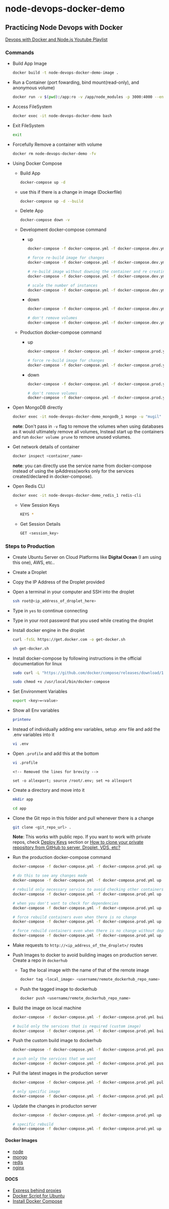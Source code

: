 # node-devops-docker-demo

## Practicing Node Devops with Docker

[Devops with Docker and Node.js Youtube Playlist](https://www.youtube.com/playlist?list=PL8VzFQ8k4U1JEu7BLraz8MdKJILJir7oY)

### Commands

- Build App Image

  ```sh
  docker build -t node-devops-docker-demo-image .
  ```

- Run a Container (port fowarding, bind mount(read-only), and anonymous volume)

  ```sh
  docker run -v $(pwd):/app:ro -v /app/node_modules -p 3000:4000 --env-file ./.env -d --name node-devops-docker-demo node-devops-docker-demo-image
  ```

- Access FileSystem

  ```sh
  docker exec -it node-devops-docker-demo bash
  ```

- Exit FileSystem

  ```sh
  exit
  ```

- Forcefully Remove a container with volume

  ```sh
  docker rm node-devops-docker-demo -fv
  ```

- Using Docker Compose

  - Build App

    ```sh
    docker-compose up -d
    ```
  
  - use this if there is a change in image (Dockerfile)

    ```sh
    docker-compose up -d --build
    ```

  - Delete App

    ```sh
    docker-compose down -v
    ```

  - Development docker-compose command

    - up
  
      ```sh
      docker-compose -f docker-compose.yml -f docker-compose.dev.yml up -d

      # force re-build image for changes
      docker-compose -f docker-compose.yml -f docker-compose.dev.yml up -d --build

      # re-build image without downing the container and re creating anonymous volumes
      docker-compose -f docker-compose.yml -f docker-compose.dev.yml up -d --build -V

      # scale the number of instances
      docker-compose -f docker-compose.yml -f docker-compose.dev.yml up -d --scale node-app=2
      ```

    - down

      ```sh
      docker-compose -f docker-compose.yml -f docker-compose.dev.yml down -v

      # don't remove volumes
      docker-compose -f docker-compose.yml -f docker-compose.dev.yml down
      ```

  - Production docker-compose command

    - up
  
      ```sh
      docker-compose -f docker-compose.yml -f docker-compose.prod.yml up -d

      # force re-build image for changes
      docker-compose -f docker-compose.yml -f docker-compose.prod.yml up -d --build
      ```

    - down

      ```sh
      docker-compose -f docker-compose.yml -f docker-compose.prod.yml down -v

      # don't remove volumes
      docker-compose -f docker-compose.yml -f docker-compose.prod.yml down
      ```

- Open MongoDB directly

  ```sh
  docker exec -it node-devops-docker-demo_mongodb_1 mongo -u "mugil" -p "mypassword"
  ```

  **note**: Don't pass in `-v` flag to remove the volumes when using databases as it would ultimately remove all volumes, Instead start up the containers and run `docker volume prune` to remove unused volumes.

- Get network details of container

  ```sh
  docker inspect <container_name>
  ```

  **note**: you can directly use the service name from docker-compose instead of using the ipAddress(works only for the services created/declared in docker-compose).

- Open Redis CLI

  ```sh
  docker exec -it node-devops-docker-demo_redis_1 redis-cli
  ```

  - View Session Keys

    ```sh
    KEYS *
    ```

  - Get Session Details

    ```sh
    GET <session_key>
    ```

### Steps to Production

- Create Ubuntu Server on Cloud Platforms like **Digital Ocean** (I am using this one), AWS, etc..
- Create a Droplet
- Copy the IP Address of the Droplet provided
- Open a terminal in your computer and SSH into the droplet

  ```sh
  ssh root@<ip_address_of_droplet_here>
  ```

- Type in `yes` to conntinue connecting
- Type in your root password that you used while creating the droplet
- Install docker engine in the droplet

  ```sh
  curl -fsSL https://get.docker.com -o get-docker.sh

  sh get-docker.sh
  ```

- Install docker-compose by following instructions in the official documentation for linux

  ```sh
  sudo curl -L "https://github.com/docker/compose/releases/download/1.29.2/docker-compose-$(uname -s)-$(uname -m)" -o /usr/local/bin/docker-compose

  sudo chmod +x /usr/local/bin/docker-compose
  ```

- Set Environment Variables

  ```sh
  export <key>=<value>
  ```

- Show all Env variables

  ```sh
  printenv
  ```

- Instead of individually adding env variables, setup .env file and add the .env variables into it

  ```sh
  vi .env
  ```

- Open `.profile` and add this at the bottom

  ```sh
  vi .profile
  ```

  ```vim
  <!-- Removed the lines for brevity -->

  set -o allexport; source /root/.env; set +o allexport 
  ```

- Create a directory and move into it

  ```sh
  mkdir app

  cd app
  ```

- Clone the Git repo in this folder and pull whenever there is a change

  ```sh
  git clone <git_repo_url> .
  ```

  **Note**: This works with public repo. If you want to work with private repos, check [Deploy Keys](https://docs.github.com/en/developers/overview/managing-deploy-keys) section or [How to clone your private repository from GitHub to server, Droplet, VDS, etc?](https://dev.to/koddr/quick-how-to-clone-your-private-repository-from-github-to-server-droplet-vds-etc-39jm)

- Run the production docker-compose command

  ```sh
  docker-compose -f docker-compose.yml -f docker-compose.prod.yml up -d

  # do this to see any changes made
  docker-compose -f docker-compose.yml -f docker-compose.prod.yml up -d --build

  # rebuild only necessary service to avoid checking other containers unneccessarily
  docker-compose -f docker-compose.yml -f docker-compose.prod.yml up -d --build node-app

  # when you don't want to check for dependencies
  docker-compose -f docker-compose.yml -f docker-compose.prod.yml up -d --build --no-deps node-app

  # force rebuild containers even when there is no change
  docker-compose -f docker-compose.yml -f docker-compose.prod.yml up -d --force-recreate node-app

  # force rebuild containers even when there is no change without dependecies
  docker-compose -f docker-compose.yml -f docker-compose.prod.yml up -d --force-recreate --no-deps node-app
  ```

- Make requests to `http://<ip_address_of_the_droplet>/` routes

- Push Images to docker to avoid building images on production server. Create a repo in `dockerhub`

  - Tag the local image with the name of that of the remote image
  
    ```sh
    docker tag <local_image> <username/remote_dockerhub_repo_name>    
    ```

  - Push the tagged image to dockerhub

    ```sh
    docker push <username/remote_dockerhub_repo_name>
    ```

- Build the image on local machine

  ```sh
  docker-compose -f docker-compose.yml -f docker-compose.prod.yml build

  # build only the services that is required (custom image)
  docker-compose -f docker-compose.yml -f docker-compose.prod.yml build node-app
  ```

- Push the custom build image to dockerhub

  ```sh
  docker-compose -f docker-compose.yml -f docker-compose.prod.yml push

  # push only the services that we want
  docker-compose -f docker-compose.yml -f docker-compose.prod.yml push node-app
  ```

- Pull the latest images in the production server

  ```sh
  docker-compose -f docker-compose.yml -f docker-compose.prod.yml pull

  # only specific image
  docker-compose -f docker-compose.yml -f docker-compose.prod.yml pull node-app
  ```

- Update the changes in producton server

  ```sh
  docker-compose -f docker-compose.yml -f docker-compose.prod.yml up -d

  # specific rebuild
  docker-compose -f docker-compose.yml -f docker-compose.prod.yml up -d --no-deps node-app
  ```

#### Docker Images

- [node](https://hub.docker.com/_/node)
- [mongo](https://hub.docker.com/_/mongo)
- [redis](https://hub.docker.com/_/redis)
- [nginx](https://hub.docker.com/_/nginx)

#### DOCS

- [Express behind proxies](https://expressjs.com/en/guide/behind-proxies.html)
- [Docker Script for Ubuntu](https://get.docker.com/)
- [Install Docker Compose](https://docs.docker.com/compose/install/)
